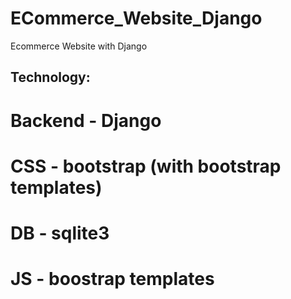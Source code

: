 # ECommerce_Website_Django
Ecommerce Website with Django




## Technology:




# Backend  -  Django

# CSS  -  bootstrap (with bootstrap templates)

# DB  -  sqlite3

# JS  -  boostrap templates